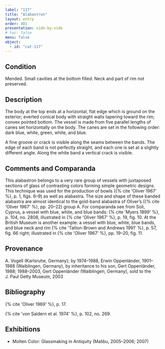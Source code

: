 ```yaml
---
label: "117"
title: "Alabastron"
layout: entry
order: 401
presentation: side-by-side
# toc: false
menu: false
object:
  - id: "cat-117"
---
```


## Condition

Mended. Small cavities at the bottom filled. Neck and part of rim not preserved.

## Description

The body at the top ends at a horizontal, flat edge which is ground on the exterior; everted conical body with straight walls tapering toward the rim; convex pointed bottom. The vessel is made from five parallel lengths of canes set horizontally on the body. The canes are set in the following order: dark blue, white, green, white, and blue.

A fine groove or crack is visible along the seams between the bands. The edge of each band is not perfectly straight, and each one is set at a slightly different angle. Along the white band a vertical crack is visible.

## Comments and Comparanda

This alabastron belongs to a very rare group of vessels with juxtaposed sections of glass of contrasting colors forming simple geometric designs. This technique was used for the production of bowls ({% cite 'Oliver 1967' %}, p. 1, figs. 6–9) as well as alabastra. The size and shape of these banded alabastra are almost identical to the gold-band alabastra of Oliver’s ({% cite 'Oliver 1967' %}, pp. 20–22) group A. For comparanda see from Soli, Cyprus, a vessel with blue, white, and blue bands: {% cite 'Myers 1899' %}, p. 104, no. 2808, illustrated in {% cite 'Oliver 1967' %}, p. 19, fig. 10. At the British Museum is another example: a vessel with blue, white, blue bands, and blue neck and rim {% cite 'Tatton-Brown and Andrews 1991' %}, p. 57, fig. 66 right; illustrated in {% cite 'Oliver 1967' %}, pp. 19–20, fig. 11.

## Provenance

A. Vogell (Karlsruhe, Germany); by 1974–1988, Erwin Oppenländer, 1901–1988 (Waiblingen, Germany), by inheritance to his son, Gert Oppenländer, 1988; 1988–2003, Gert Oppenländer (Waiblingen, Germany), sold to the J. Paul Getty Museum, 2003

## Bibliography

{% cite 'Oliver 1969' %}, p. 17.

{% cite 'von Saldern et al. 1974' %}, p. 102, no. 269.

## Exhibitions

-   Molten Color: Glassmaking in Antiquity (Malibu, 2005–2006; 2007)
